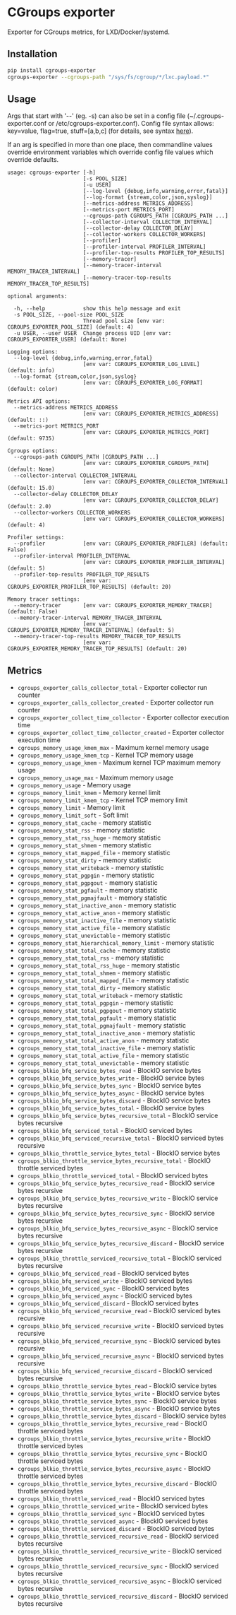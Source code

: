 CGroups exporter
================

Exporter for CGroups metrics, for LXD/Docker/systemd.

Installation
------------

```bash
pip install cgroups-exporter
cgroups-exporter --cgroups-path "/sys/fs/cgroup/*/lxc.payload.*"
```


Usage
-----

Args that start with '--' (eg. -s) can also be set in a config file 
(~/.cgroups-exporter.conf or /etc/cgroups-exporter.conf). 
Config file syntax allows: key=value, flag=true, stuff=[a,b,c] 
(for details, see syntax [here](https://goo.gl/R74nmi)). 

If an arg is specified in more than one place, then commandline values 
override environment variables which override config file values 
which override defaults.

```
usage: cgroups-exporter [-h]
                        [-s POOL_SIZE]
                        [-u USER]
                        [--log-level {debug,info,warning,error,fatal}]
                        [--log-format {stream,color,json,syslog}]
                        [--metrics-address METRICS_ADDRESS]
                        [--metrics-port METRICS_PORT]
                        --cgroups-path CGROUPS_PATH [CGROUPS_PATH ...]
                        [--collector-interval COLLECTOR_INTERVAL]
                        [--collector-delay COLLECTOR_DELAY]
                        [--collector-workers COLLECTOR_WORKERS]
                        [--profiler]
                        [--profiler-interval PROFILER_INTERVAL]
                        [--profiler-top-results PROFILER_TOP_RESULTS]
                        [--memory-tracer]
                        [--memory-tracer-interval MEMORY_TRACER_INTERVAL]
                        [--memory-tracer-top-results MEMORY_TRACER_TOP_RESULTS]

optional arguments:

  -h, --help            show this help message and exit
  -s POOL_SIZE, --pool-size POOL_SIZE
                        Thread pool size [env var: CGROUPS_EXPORTER_POOL_SIZE] (default: 4)
  -u USER, --user USER  Change process UID [env var: CGROUPS_EXPORTER_USER] (default: None)

Logging options:
  --log-level {debug,info,warning,error,fatal}
                        [env var: CGROUPS_EXPORTER_LOG_LEVEL] (default: info)
  --log-format {stream,color,json,syslog}
                        [env var: CGROUPS_EXPORTER_LOG_FORMAT] (default: color)

Metrics API options:
  --metrics-address METRICS_ADDRESS
                        [env var: CGROUPS_EXPORTER_METRICS_ADDRESS] (default: ::)
  --metrics-port METRICS_PORT
                        [env var: CGROUPS_EXPORTER_METRICS_PORT] (default: 9735)

Cgroups options:
  --cgroups-path CGROUPS_PATH [CGROUPS_PATH ...]
                        [env var: CGROUPS_EXPORTER_CGROUPS_PATH] (default: None)
  --collector-interval COLLECTOR_INTERVAL
                        [env var: CGROUPS_EXPORTER_COLLECTOR_INTERVAL] (default: 15.0)
  --collector-delay COLLECTOR_DELAY
                        [env var: CGROUPS_EXPORTER_COLLECTOR_DELAY] (default: 2.0)
  --collector-workers COLLECTOR_WORKERS
                        [env var: CGROUPS_EXPORTER_COLLECTOR_WORKERS] (default: 4)

Profiler settings:
  --profiler            [env var: CGROUPS_EXPORTER_PROFILER] (default: False)
  --profiler-interval PROFILER_INTERVAL
                        [env var: CGROUPS_EXPORTER_PROFILER_INTERVAL] (default: 5)
  --profiler-top-results PROFILER_TOP_RESULTS
                        [env var: CGROUPS_EXPORTER_PROFILER_TOP_RESULTS] (default: 20)

Memory tracer settings:
  --memory-tracer       [env var: CGROUPS_EXPORTER_MEMORY_TRACER] (default: False)
  --memory-tracer-interval MEMORY_TRACER_INTERVAL
                        [env var: CGROUPS_EXPORTER_MEMORY_TRACER_INTERVAL] (default: 5)
  --memory-tracer-top-results MEMORY_TRACER_TOP_RESULTS
                        [env var: CGROUPS_EXPORTER_MEMORY_TRACER_TOP_RESULTS] (default: 20)
```

Metrics
-------

* `cgroups_exporter_calls_collector_total` - Exporter collector run counter
* `cgroups_exporter_calls_collector_created` - Exporter collector run counter
* `cgroups_exporter_collect_time_collector` - Exporter collector execution time
* `cgroups_exporter_collect_time_collector_created` - Exporter collector execution time
* `cgroups_memory_usage_kmem_max` - Maximum kernel memory usage
* `cgroups_memory_usage_kmem_tcp` - Kernel TCP memory usage
* `cgroups_memory_usage_kmem` - Maximum kernel TCP maximum memory usage
* `cgroups_memory_usage_max` - Maximum memory usage
* `cgroups_memory_usage` - Memory usage
* `cgroups_memory_limit_kmem` - Memory kernel limit
* `cgroups_memory_limit_kmem_tcp` - Kernel TCP memory limit
* `cgroups_memory_limit` - Memory limit
* `cgroups_memory_limit_soft` - Soft limit
* `cgroups_memory_stat_cache` - memory statistic
* `cgroups_memory_stat_rss` - memory statistic
* `cgroups_memory_stat_rss_huge` - memory statistic
* `cgroups_memory_stat_shmem` - memory statistic
* `cgroups_memory_stat_mapped_file` - memory statistic
* `cgroups_memory_stat_dirty` - memory statistic
* `cgroups_memory_stat_writeback` - memory statistic
* `cgroups_memory_stat_pgpgin` - memory statistic
* `cgroups_memory_stat_pgpgout` - memory statistic
* `cgroups_memory_stat_pgfault` - memory statistic
* `cgroups_memory_stat_pgmajfault` - memory statistic
* `cgroups_memory_stat_inactive_anon` - memory statistic
* `cgroups_memory_stat_active_anon` - memory statistic
* `cgroups_memory_stat_inactive_file` - memory statistic
* `cgroups_memory_stat_active_file` - memory statistic
* `cgroups_memory_stat_unevictable` - memory statistic
* `cgroups_memory_stat_hierarchical_memory_limit` - memory statistic
* `cgroups_memory_stat_total_cache` - memory statistic
* `cgroups_memory_stat_total_rss` - memory statistic
* `cgroups_memory_stat_total_rss_huge` - memory statistic
* `cgroups_memory_stat_total_shmem` - memory statistic
* `cgroups_memory_stat_total_mapped_file` - memory statistic
* `cgroups_memory_stat_total_dirty` - memory statistic
* `cgroups_memory_stat_total_writeback` - memory statistic
* `cgroups_memory_stat_total_pgpgin` - memory statistic
* `cgroups_memory_stat_total_pgpgout` - memory statistic
* `cgroups_memory_stat_total_pgfault` - memory statistic
* `cgroups_memory_stat_total_pgmajfault` - memory statistic
* `cgroups_memory_stat_total_inactive_anon` - memory statistic
* `cgroups_memory_stat_total_active_anon` - memory statistic
* `cgroups_memory_stat_total_inactive_file` - memory statistic
* `cgroups_memory_stat_total_active_file` - memory statistic
* `cgroups_memory_stat_total_unevictable` - memory statistic
* `cgroups_blkio_bfq_service_bytes_read` - BlockIO service bytes
* `cgroups_blkio_bfq_service_bytes_write` - BlockIO service bytes
* `cgroups_blkio_bfq_service_bytes_sync` - BlockIO service bytes
* `cgroups_blkio_bfq_service_bytes_async` - BlockIO service bytes
* `cgroups_blkio_bfq_service_bytes_discard` - BlockIO service bytes
* `cgroups_blkio_bfq_service_bytes_total` - BlockIO service bytes
* `cgroups_blkio_bfq_service_bytes_recursive_total` - BlockIO service bytes recursive
* `cgroups_blkio_bfq_serviced_total` - BlockIO serviced bytes
* `cgroups_blkio_bfq_serviced_recursive_total` - BlockIO serviced bytes recursive
* `cgroups_blkio_throttle_service_bytes_total` - BlockIO service bytes
* `cgroups_blkio_throttle_service_bytes_recursive_total` - BlockIO throttle serviced bytes
* `cgroups_blkio_throttle_serviced_total` - BlockIO serviced bytes
* `cgroups_blkio_bfq_service_bytes_recursive_read` - BlockIO service bytes recursive
* `cgroups_blkio_bfq_service_bytes_recursive_write` - BlockIO service bytes recursive
* `cgroups_blkio_bfq_service_bytes_recursive_sync` - BlockIO service bytes recursive
* `cgroups_blkio_bfq_service_bytes_recursive_async` - BlockIO service bytes recursive
* `cgroups_blkio_bfq_service_bytes_recursive_discard` - BlockIO service bytes recursive
* `cgroups_blkio_throttle_serviced_recursive_total` - BlockIO serviced bytes recursive
* `cgroups_blkio_bfq_serviced_read` - BlockIO serviced bytes
* `cgroups_blkio_bfq_serviced_write` - BlockIO serviced bytes
* `cgroups_blkio_bfq_serviced_sync` - BlockIO serviced bytes
* `cgroups_blkio_bfq_serviced_async` - BlockIO serviced bytes
* `cgroups_blkio_bfq_serviced_discard` - BlockIO serviced bytes
* `cgroups_blkio_bfq_serviced_recursive_read` - BlockIO serviced bytes recursive
* `cgroups_blkio_bfq_serviced_recursive_write` - BlockIO serviced bytes recursive
* `cgroups_blkio_bfq_serviced_recursive_sync` - BlockIO serviced bytes recursive
* `cgroups_blkio_bfq_serviced_recursive_async` - BlockIO serviced bytes recursive
* `cgroups_blkio_bfq_serviced_recursive_discard` - BlockIO serviced bytes recursive
* `cgroups_blkio_throttle_service_bytes_read` - BlockIO service bytes
* `cgroups_blkio_throttle_service_bytes_write` - BlockIO service bytes
* `cgroups_blkio_throttle_service_bytes_sync` - BlockIO service bytes
* `cgroups_blkio_throttle_service_bytes_async` - BlockIO service bytes
* `cgroups_blkio_throttle_service_bytes_discard` - BlockIO service bytes
* `cgroups_blkio_throttle_service_bytes_recursive_read` - BlockIO throttle serviced bytes
* `cgroups_blkio_throttle_service_bytes_recursive_write` - BlockIO throttle serviced bytes
* `cgroups_blkio_throttle_service_bytes_recursive_sync` - BlockIO throttle serviced bytes
* `cgroups_blkio_throttle_service_bytes_recursive_async` - BlockIO throttle serviced bytes
* `cgroups_blkio_throttle_service_bytes_recursive_discard` - BlockIO throttle serviced bytes
* `cgroups_blkio_throttle_serviced_read` - BlockIO serviced bytes
* `cgroups_blkio_throttle_serviced_write` - BlockIO serviced bytes
* `cgroups_blkio_throttle_serviced_sync` - BlockIO serviced bytes
* `cgroups_blkio_throttle_serviced_async` - BlockIO serviced bytes
* `cgroups_blkio_throttle_serviced_discard` - BlockIO serviced bytes
* `cgroups_blkio_throttle_serviced_recursive_read` - BlockIO serviced bytes recursive
* `cgroups_blkio_throttle_serviced_recursive_write` - BlockIO serviced bytes recursive
* `cgroups_blkio_throttle_serviced_recursive_sync` - BlockIO serviced bytes recursive
* `cgroups_blkio_throttle_serviced_recursive_async` - BlockIO serviced bytes recursive
* `cgroups_blkio_throttle_serviced_recursive_discard` - BlockIO serviced bytes recursive
